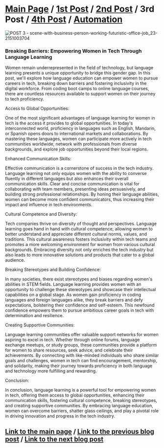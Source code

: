 # [Main Page](README.md) / [1st Post](postno1.md) / [2nd Post](postno2.md) / 3rd Post / [4th Post](postno4.md) / [Automation](Automation/automation.md)
![POST 3 - scene-with-business-person-working-futuristic-office-job_23-2151003704](https://github.com/23W-GBAC/Youssef.Daoud/assets/63427786/22583d06-637a-46da-803e-0d46a3ef5849)


### Breaking Barriers: Empowering Women in Tech Through Language Learning
Women remain underrepresented in the field of technology, but language learning presents a unique opportunity to bridge this gender gap. In this post, we'll explore how language education can empower women to pursue careers in tech, breaking down barriers and fostering inclusivity in the digital workforce. From coding boot camps to online language courses, there are countless resources available to support women on their journey to tech proficiency.

Access to Global Opportunities:

One of the most significant advantages of language learning for women in tech is the access it provides to global opportunities. In today's interconnected world, proficiency in languages such as English, Mandarin, or Spanish opens doors to international markets and collaborations. By mastering these languages, women can participate more actively in tech communities worldwide, network with professionals from diverse backgrounds, and explore job opportunities beyond their local regions.

Enhanced Communication Skills:

Effective communication is a cornerstone of success in the tech industry. Language learning not only equips women with the ability to converse fluently in different languages but also enhances their overall communication skills. Clear and concise communication is vital for collaborating with team members, presenting ideas persuasively, and building strong professional relationships. By honing their language abilities, women can become more confident communicators, thus increasing their impact and influence in tech environments.

Cultural Competence and Diversity:

Tech companies thrive on diversity of thought and perspectives. Language learning goes hand in hand with cultural competence, allowing women to better understand and appreciate different cultural norms, values, and traditions. This cultural awareness fosters inclusivity within tech teams and promotes a more welcoming environment for women from various cultural backgrounds. Embracing diversity not only enriches the tech industry but also leads to more innovative solutions and products that cater to a global audience.

Breaking Stereotypes and Building Confidence:

In many societies, there exist stereotypes and biases regarding women's abilities in STEM fields. Language learning provides women with an opportunity to challenge these stereotypes and showcase their intellectual capabilities on a global stage. As women gain proficiency in coding languages and foreign languages alike, they break barriers and defy expectations, bolstering their confidence and self-esteem. This newfound confidence empowers them to pursue ambitious career goals in tech with determination and resilience.

Creating Supportive Communities:

Language learning communities offer valuable support networks for women aspiring to excel in tech. Whether through online forums, language exchange meetups, or study groups, these communities provide a platform for women to share resources, seek advice, and celebrate their achievements. By connecting with like-minded individuals who share similar goals and challenges, women in tech can find encouragement, mentorship, and solidarity, making their journey towards proficiency in both language and technology more fulfilling and rewarding.

 Conclusion:

In conclusion, language learning is a powerful tool for empowering women in tech, offering them access to global opportunities, enhancing their communication skills, fostering cultural competence, breaking stereotypes, and creating supportive communities. By embracing language education, women can overcome barriers, shatter glass ceilings, and play a pivotal role in driving innovation and progress in the tech industry.

## [Link to the main page](README.md) / [Link to the previous blog post](postno2.md) / [Link to the next blog post](postno4.md)
